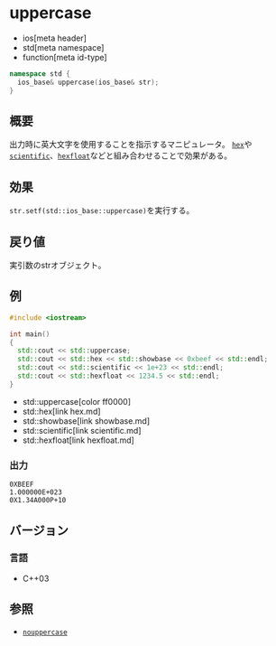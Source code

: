 # uppercase
* ios[meta header]
* std[meta namespace]
* function[meta id-type]

```cpp
namespace std {
  ios_base& uppercase(ios_base& str);
}
```

## 概要
出力時に英大文字を使用することを指示するマニピュレータ。
[`hex`](hex.md)や[`scientific`](scientific.md)、[`hexfloat`](hexfloat.md)などと組み合わせることで効果がある。

## 効果
`str.setf(std::ios_base::uppercase)`を実行する。

## 戻り値
実引数のstrオブジェクト。

## 例
```cpp example
#include <iostream>

int main()
{
  std::cout << std::uppercase;
  std::cout << std::hex << std::showbase << 0xbeef << std::endl;
  std::cout << std::scientific << 1e+23 << std::endl;
  std::cout << std::hexfloat << 1234.5 << std::endl;
}
```
* std::uppercase[color ff0000]
* std::hex[link hex.md]
* std::showbase[link showbase.md]
* std::scientific[link scientific.md]
* std::hexfloat[link hexfloat.md]

### 出力
```
0XBEEF
1.000000E+023
0X1.34A000P+10
```

## バージョン
### 言語
- C++03

## 参照
- [`nouppercase`](nouppercase.md)
